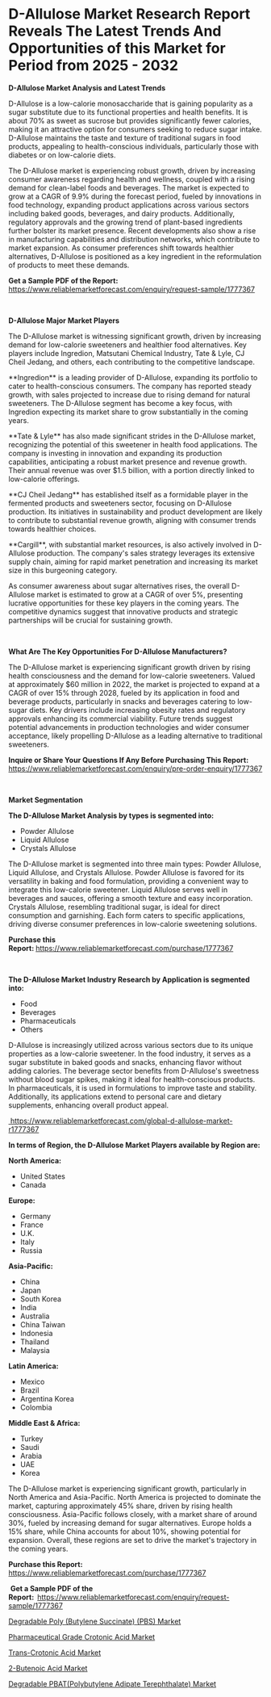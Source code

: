 <p><h1>D-Allulose Market Research Report Reveals The Latest Trends And Opportunities of this Market for Period from 2025 - 2032</h1></p><p><strong>D-Allulose Market Analysis and Latest Trends</strong></p>
<p><p>D-Allulose is a low-calorie monosaccharide that is gaining popularity as a sugar substitute due to its functional properties and health benefits. It is about 70% as sweet as sucrose but provides significantly fewer calories, making it an attractive option for consumers seeking to reduce sugar intake. D-Allulose maintains the taste and texture of traditional sugars in food products, appealing to health-conscious individuals, particularly those with diabetes or on low-calorie diets.</p><p>The D-Allulose market is experiencing robust growth, driven by increasing consumer awareness regarding health and wellness, coupled with a rising demand for clean-label foods and beverages. The market is expected to grow at a CAGR of 9.9% during the forecast period, fueled by innovations in food technology, expanding product applications across various sectors including baked goods, beverages, and dairy products. Additionally, regulatory approvals and the growing trend of plant-based ingredients further bolster its market presence. Recent developments also show a rise in manufacturing capabilities and distribution networks, which contribute to market expansion. As consumer preferences shift towards healthier alternatives, D-Allulose is positioned as a key ingredient in the reformulation of products to meet these demands.</p></p>
<p><strong>Get a Sample PDF of the Report:&nbsp;</strong> <a href="https://www.reliablemarketforecast.com/enquiry/request-sample/1777367?utm_campaign=1130&utm_medium=2&utm_source=Github&utm_content=ia&utm_term=03042025&utm_id=d-allulose">https://www.reliablemarketforecast.com/enquiry/request-sample/1777367</a></p>
<p>&nbsp;</p>
<p><strong>D-Allulose Major Market Players</strong></p>
<p><p>The D-Allulose market is witnessing significant growth, driven by increasing demand for low-calorie sweeteners and healthier food alternatives. Key players include Ingredion, Matsutani Chemical Industry, Tate & Lyle, CJ Cheil Jedang, and others, each contributing to the competitive landscape.</p><p>**Ingredion** is a leading provider of D-Allulose, expanding its portfolio to cater to health-conscious consumers. The company has reported steady growth, with sales projected to increase due to rising demand for natural sweeteners. The D-Allulose segment has become a key focus, with Ingredion expecting its market share to grow substantially in the coming years.</p><p>**Tate & Lyle** has also made significant strides in the D-Allulose market, recognizing the potential of this sweetener in health food applications. The company is investing in innovation and expanding its production capabilities, anticipating a robust market presence and revenue growth. Their annual revenue was over $1.5 billion, with a portion directly linked to low-calorie offerings.</p><p>**CJ Cheil Jedang** has established itself as a formidable player in the fermented products and sweeteners sector, focusing on D-Allulose production. Its initiatives in sustainability and product development are likely to contribute to substantial revenue growth, aligning with consumer trends towards healthier choices.</p><p>**Cargill**, with substantial market resources, is also actively involved in D-Allulose production. The company's sales strategy leverages its extensive supply chain, aiming for rapid market penetration and increasing its market size in this burgeoning category.</p><p>As consumer awareness about sugar alternatives rises, the overall D-Allulose market is estimated to grow at a CAGR of over 5%, presenting lucrative opportunities for these key players in the coming years. The competitive dynamics suggest that innovative products and strategic partnerships will be crucial for sustaining growth.</p></p>
<p>&nbsp;</p>
<p><strong>What Are The Key Opportunities For D-Allulose Manufacturers?</strong></p>
<p><p>The D-Allulose market is experiencing significant growth driven by rising health consciousness and the demand for low-calorie sweeteners. Valued at approximately $60 million in 2022, the market is projected to expand at a CAGR of over 15% through 2028, fueled by its application in food and beverage products, particularly in snacks and beverages catering to low-sugar diets. Key drivers include increasing obesity rates and regulatory approvals enhancing its commercial viability. Future trends suggest potential advancements in production technologies and wider consumer acceptance, likely propelling D-Allulose as a leading alternative to traditional sweeteners.</p></p>
<p><strong>Inquire or Share Your Questions If Any Before Purchasing This Report:</strong> <a href="https://www.reliablemarketforecast.com/enquiry/pre-order-enquiry/1777367?utm_campaign=1130&utm_medium=2&utm_source=Github&utm_content=ia&utm_term=03042025&utm_id=d-allulose">https://www.reliablemarketforecast.com/enquiry/pre-order-enquiry/1777367</a></p>
<p>&nbsp;</p>
<p><strong>Market Segmentation</strong></p>
<p><strong>The D-Allulose Market Analysis by types is segmented into:</strong></p>
<p><ul><li>Powder Allulose</li><li>Liquid Allulose</li><li>Crystals Allulose</li></ul></p>
<p><p>The D-Allulose market is segmented into three main types: Powder Allulose, Liquid Allulose, and Crystals Allulose. Powder Allulose is favored for its versatility in baking and food formulation, providing a convenient way to integrate this low-calorie sweetener. Liquid Allulose serves well in beverages and sauces, offering a smooth texture and easy incorporation. Crystals Allulose, resembling traditional sugar, is ideal for direct consumption and garnishing. Each form caters to specific applications, driving diverse consumer preferences in low-calorie sweetening solutions.</p></p>
<p><strong>Purchase this Report:&nbsp;</strong><a href="https://www.reliablemarketforecast.com/purchase/1777367?utm_campaign=1130&utm_medium=2&utm_source=Github&utm_content=ia&utm_term=03042025&utm_id=d-allulose">https://www.reliablemarketforecast.com/purchase/1777367</a></p>
<p>&nbsp;</p>
<p><strong>The D-Allulose Market Industry Research by Application is segmented into:</strong></p>
<p><ul><li>Food</li><li>Beverages</li><li>Pharmaceuticals</li><li>Others</li></ul></p>
<p><p>D-Allulose is increasingly utilized across various sectors due to its unique properties as a low-calorie sweetener. In the food industry, it serves as a sugar substitute in baked goods and snacks, enhancing flavor without adding calories. The beverage sector benefits from D-Allulose's sweetness without blood sugar spikes, making it ideal for health-conscious products. In pharmaceuticals, it is used in formulations to improve taste and stability. Additionally, its applications extend to personal care and dietary supplements, enhancing overall product appeal.</p></p>
<p><a href="https://www.reliablemarketforecast.com/global-d-allulose-market-r1777367?utm_campaign=1130&utm_medium=2&utm_source=Github&utm_content=ia&utm_term=03042025&utm_id=d-allulose">&nbsp;https://www.reliablemarketforecast.com/global-d-allulose-market-r1777367</a></p>
<p><strong>In terms of Region, the D-Allulose Market Players available by Region are:</strong></p>
<p>
    <p> <strong> North America: </strong>
        <ul>
            <li>United States</li>
            <li>Canada</li>
        </ul>
        </p> 
    <p> <strong> Europe: </strong>
        <ul>
            <li>Germany</li>
            <li>France</li>
            <li>U.K.</li>
            <li>Italy</li>
            <li>Russia</li>
        </ul>
        </p> 
    <p> <strong> Asia-Pacific: </strong>
        <ul>
            <li>China</li>
            <li>Japan</li>
            <li>South Korea</li>
            <li>India</li>
            <li>Australia</li>
            <li>China Taiwan</li>
            <li>Indonesia</li>
            <li>Thailand</li>
            <li>Malaysia</li>
        </ul>
        </p> 
    <p> <strong> Latin America: </strong>
        <ul>
            <li>Mexico</li>
            <li>Brazil</li>
            <li>Argentina Korea</li>
            <li>Colombia</li>
        </ul>
        </p> 
    <p> <strong> Middle East & Africa: </strong>
        <ul>
            <li>Turkey</li>
            <li>Saudi</li>
            <li>Arabia</li>
            <li>UAE</li>
            <li>Korea</li>
        </ul>
    </p>
    </p>
<p><p>The D-Allulose market is experiencing significant growth, particularly in North America and Asia-Pacific. North America is projected to dominate the market, capturing approximately 45% share, driven by rising health consciousness. Asia-Pacific follows closely, with a market share of around 30%, fueled by increasing demand for sugar alternatives. Europe holds a 15% share, while China accounts for about 10%, showing potential for expansion. Overall, these regions are set to drive the market's trajectory in the coming years.</p></p>
<p><strong>Purchase this Report: </strong><a href="https://www.reliablemarketforecast.com/purchase/1777367?utm_campaign=1130&utm_medium=2&utm_source=Github&utm_content=ia&utm_term=03042025&utm_id=d-allulose">https://www.reliablemarketforecast.com/purchase/1777367</a></p>
<p>&nbsp;<strong>Get a Sample PDF of the Report:&nbsp;&nbsp;</strong><a href="https://www.reliablemarketforecast.com/enquiry/request-sample/1777367?utm_campaign=1130&utm_medium=2&utm_source=Github&utm_content=ia&utm_term=03042025&utm_id=d-allulose">https://www.reliablemarketforecast.com/enquiry/request-sample/1777367</a></p>
<p><strong></strong></p>
<p><p><a href="https://github.com/stunzkocotpv/Market-Research-Report-List-1/blob/main/degradable-poly-butylene-succinate-pbs-market.md?utm_campaign=1130&utm_medium=2&utm_source=Github&utm_content=ia&utm_term=03042025&utm_id=d-allulose">Degradable Poly (Butylene Succinate) (PBS) Market</a></p><p><a href="https://github.com/lelahokendo/Market-Research-Report-List-1/blob/main/pharmaceutical-grade-crotonic-acid-market.md?utm_campaign=1130&utm_medium=2&utm_source=Github&utm_content=ia&utm_term=03042025&utm_id=d-allulose">Pharmaceutical Grade Crotonic Acid Market</a></p><p><a href="https://github.com/vestadjogile/Market-Research-Report-List-1/blob/main/trans-crotonic-acid-market.md?utm_campaign=1130&utm_medium=2&utm_source=Github&utm_content=ia&utm_term=03042025&utm_id=d-allulose">Trans-Crotonic Acid Market</a></p><p><a href="https://github.com/wantadhagino/Market-Research-Report-List-1/blob/main/2-butenoic-acid-market.md?utm_campaign=1130&utm_medium=2&utm_source=Github&utm_content=ia&utm_term=03042025&utm_id=d-allulose">2-Butenoic Acid Market</a></p><p><a href="https://github.com/hatlepigna2s/Market-Research-Report-List-1/blob/main/degradable-pbatpolybutylene-adipate-terephthalate-market.md?utm_campaign=1130&utm_medium=2&utm_source=Github&utm_content=ia&utm_term=03042025&utm_id=d-allulose">Degradable PBAT(Polybutylene Adipate Terephthalate) Market</a></p></p>